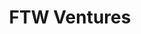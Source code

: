 ---
layout: firm_page
title: "FTW Ventures"
id: "ftw.vc"
permalink: "/ftwventuresftw.vc/"
website: "https://www.ftw.vc"
offices: "San Francisco (United States)"
investment_stages: "Pre-Seed, Seed, Series A"
portfolio_companies: "Boston Bioprocess, ALTR, Sylvan Health, FreshFry, Izote Biosciences, Arise, Quorum Bio, Earthodic, Geltor, Spoiler Alert, Plantible Foods, Galley, Phytoform, Nfinite Nanotech, Yali Bio, Debut"
portfolio_link: "https://www.ftw.vc/companies"
investment_markets: "Food Technology, Agriculture Technology, Sustainable Food, BioTechnology, Health and Wellness, Sustainable Packaging"
founded_year: "2018"
description: "FTW Ventures is an early-stage venture fund investing in breakthrough hardware, software and biotech solutions for the massive, worldwide Food System."
linkedin: "https://www.linkedin.com/company/ftw-ventures/"
twitter: "https://twitter.com/ftwvc"
instagram: ""
team_page: "https://www.ftw.vc/team"
investor_type: "Venture Capital"
crunchbase: "https://www.crunchbase.com/organization/ftw-ventures"
pitchbook: "https://pitchbook.com/profiles/investor/168233-23"

# SEO Optimization
meta_title: "FTW Ventures - VC Firm - projectstartups.com"
meta_description: "FTW Ventures, FTW Ventures is an early-stage venture fund investing in breakthrough hardware, software and biotech solutions for the massive, worldwide Food System...."
meta_keywords: "FTW Ventures, Food Technology, Agriculture Technology, Sustainable Food, BioTechnology, Health and Wellness, Sustainable Packaging, VC firm, venture capital, startup investor, projectstartups.com"
canonical_url: "https://vc.projectstartups.com/ftwventuresftw.vc/"
---